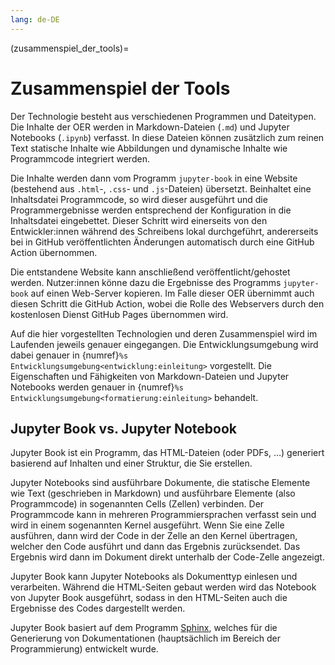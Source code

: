 ```yaml
---
lang: de-DE
---
```

(zusammenspiel_der_tools)=
# Zusammenspiel der Tools

Der Technologie besteht aus verschiedenen Programmen und Dateitypen. Die Inhalte der OER werden in Markdown-Dateien (`.md`) und Jupyter Notebooks (`.ipynb`) verfasst. In diese Dateien können zusätzlich zum reinen Text statische Inhalte wie Abbildungen und dynamische Inhalte wie Programmcode integriert werden.

Die Inhalte werden dann vom Programm `jupyter-book` in eine Website (bestehend aus `.html`-, `.css`- und `.js`-Dateien) übersetzt. Beinhaltet eine Inhaltsdatei Programmcode, so wird dieser ausgeführt und die Programmergebnisse werden entsprechend der Konfiguration in die Inhaltsdatei eingebettet. Dieser Schritt wird einerseits von den Entwickler:innen während des Schreibens lokal durchgeführt, andererseits bei in GitHub veröffentlichten Änderungen automatisch durch eine GitHub Action übernommen.

Die entstandene Website kann anschließend veröffentlicht/gehostet werden. Nutzer:innen könne dazu die Ergebnisse des Programms `jupyter-book` auf einen Web-Server kopieren. Im Falle dieser OER übernimmt auch diesen Schritt die GitHub Action, wobei die Rolle des Webservers durch den kostenlosen Dienst GitHub Pages übernommen wird.

Auf die hier vorgestellten Technologien und deren Zusammenspiel wird im Laufenden jeweils genauer eingegangen. Die Entwicklungsumgebung wird dabei genauer in {numref}`%s Entwicklungsumgebung<entwicklung:einleitung>` vorgestellt. Die Eigenschaften und Fähigkeiten von Markdown-Dateien und Jupyter Notebooks werden genauer in {numref}`%s Entwicklungsumgebung<formatierung:einleitung>` behandelt.


## Jupyter Book vs. Jupyter Notebook

Jupyter Book ist ein Programm, das HTML-Dateien (oder PDFs, …) generiert basierend auf Inhalten und einer Struktur, die Sie erstellen.

Jupyter Notebooks sind ausführbare Dokumente, die statische Elemente wie Text (geschrieben in Markdown) und ausführbare Elemente (also Programmcode) in sogenannten Cells (Zellen) verbinden. Der Programmcode kann in mehreren Programmiersprachen verfasst sein und wird in einem sogenannten Kernel ausgeführt. Wenn Sie eine Zelle ausführen, dann wird der Code in der Zelle an den Kernel übertragen, welcher den Code ausführt und dann das Ergebnis zurücksendet. Das Ergebnis wird dann im Dokument direkt unterhalb der Code-Zelle angezeigt. 

Jupyter Book kann Jupyter Notebooks als Dokumenttyp einlesen und verarbeiten. Während die HTML-Seiten gebaut werden wird das Notebook von Jupyter Book ausgeführt, sodass in den HTML-Seiten auch die Ergebnisse des Codes dargestellt werden.

Jupyter Book basiert auf dem Programm <a href="https://www.sphinx-doc.org/en/master/" class="external-link" target="_blank">Sphinx</a>, welches für die Generierung von Dokumentationen (hauptsächlich im Bereich der Programmierung) entwickelt wurde.